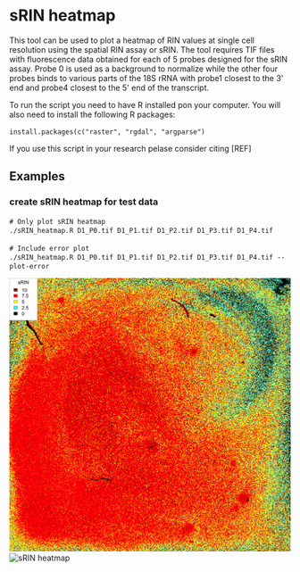# sRIN heatmap

This tool can be used to plot a heatmap of RIN values at single cell resolution using the spatial RIN assay or sRIN. The tool requires TIF files with fluorescence data obtained for each of 5 probes designed for the sRIN assay. Probe 0 is used as a background to normalize while the other four probes binds to various parts of the 18S rRNA with probe1 closest to the 3' end and probe4 closest to the 5' end of the transcript.

To run the script you need to have R installed pon your computer. You will also need to install the following R packages:

````
install.packages(c("raster", "rgdal", "argparse")
````

If you use this script in your research pelase consider citing [REF]

## Examples

### create sRIN heatmap for test data 

```
# Only plot sRIN heatmap
./sRIN_heatmap.R D1_P0.tif D1_P1.tif D1_P2.tif D1_P3.tif D1_P4.tif

# Include error plot
./sRIN_heatmap.R D1_P0.tif D1_P1.tif D1_P2.tif D1_P3.tif D1_P4.tif --plot-error

```

![](data/sRIN_heatmap.png?raw=True "sRIN heatmap")
![](data/sRIN_error_heatmap.png?raw=True "sRIN heatmap")
